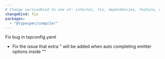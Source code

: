 ```yaml
---
# Change versionKind to one of: internal, fix, dependencies, feature, deprecation, breaking
changeKind: fix
packages:
  - "@typespec/compiler"
---
```


Fix bug in tspconfig.yaml
- Fix the issue that extra " will be added when auto completing emitter options inside ""
